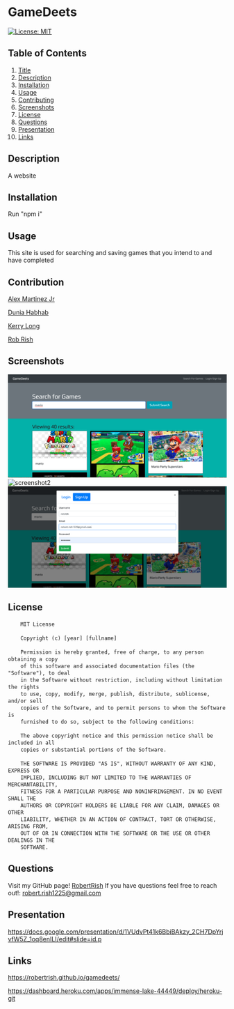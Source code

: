 <!-- @format -->

# GameDeets

[![License: MIT](https://img.shields.io/badge/License-MIT-yellow.svg)](https://opensource.org/licenses/MIT)

## Table of Contents

1. [Title](#title)
2. [Description](#description)
3. [Installation](#installation)
4. [Usage](#usage)
5. [Contributing](#contributing)
6. [Screenshots](#screenshots)
7. [License](#license)
8. [Questions](#questions)
9. [Presentation](#presentation)
10. [Links](#links)

## Description

A website

## Installation

Run "npm i"

## Usage

This site is used for searching and saving games that you intend to and have completed

## Contribution

[Alex Martinez Jr](https://github.com/amartinezjr7)

[Dunia Habhab](https://github.com/duniahabhab)

[Kerry Long](https://github.com/VictoriousOne)

[Rob Rish](https://github.com/RobertRish)

## Screenshots

![screenshot1](client/src/assets/images/ss1.png)
![screenshot2](client/src/assets/images/ss2.png)
![screenshot3](client/src/assets/images/ss3.png)

## License

        MIT License

        Copyright (c) [year] [fullname]

        Permission is hereby granted, free of charge, to any person obtaining a copy
        of this software and associated documentation files (the "Software"), to deal
        in the Software without restriction, including without limitation the rights
        to use, copy, modify, merge, publish, distribute, sublicense, and/or sell
        copies of the Software, and to permit persons to whom the Software is
        furnished to do so, subject to the following conditions:

        The above copyright notice and this permission notice shall be included in all
        copies or substantial portions of the Software.

        THE SOFTWARE IS PROVIDED "AS IS", WITHOUT WARRANTY OF ANY KIND, EXPRESS OR
        IMPLIED, INCLUDING BUT NOT LIMITED TO THE WARRANTIES OF MERCHANTABILITY,
        FITNESS FOR A PARTICULAR PURPOSE AND NONINFRINGEMENT. IN NO EVENT SHALL THE
        AUTHORS OR COPYRIGHT HOLDERS BE LIABLE FOR ANY CLAIM, DAMAGES OR OTHER
        LIABILITY, WHETHER IN AN ACTION OF CONTRACT, TORT OR OTHERWISE, ARISING FROM,
        OUT OF OR IN CONNECTION WITH THE SOFTWARE OR THE USE OR OTHER DEALINGS IN THE
        SOFTWARE.

## Questions

Visit my GitHub page! [RobertRish](https://github.com/RobertRish)
If you have questions feel free to reach out!: robert.rish1225@gmail.com

## Presentation

https://docs.google.com/presentation/d/1VUdvPt41k6BbiBAkzy_2CH7DpYrjvfW5Z_1oq8enILI/edit#slide=id.p

## Links

https://robertrish.github.io/gamedeets/

https://dashboard.heroku.com/apps/immense-lake-44449/deploy/heroku-git
